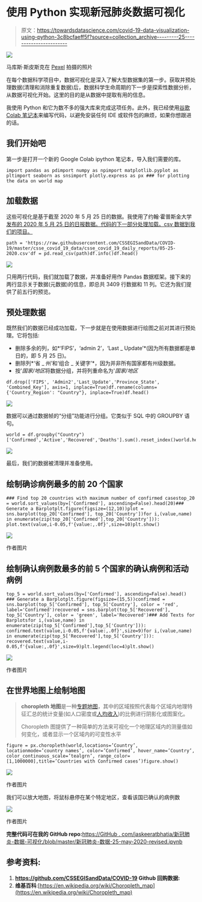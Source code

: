 # 使用 Python 实现新冠肺炎数据可视化

> 原文：<https://towardsdatascience.com/covid-19-data-visualization-using-python-3c8bcfaeff5f?source=collection_archive---------25----------------------->

![](img/bf90203989952dd30026610d3a8cbc70.png)

马库斯·斯皮斯克在 [Pexel](https://www.pexels.com/photo/coronavirus-statistics-on-screen-3970330/) 拍摄的照片

在每个数据科学项目中，数据可视化是深入了解大型数据集的第一步。获取并预处理数据(清理和消除重复数据)后，数据科学生命周期的下一步是探索性数据分析，从数据可视化开始。这里的目的是从数据中提取有用的信息。

我使用 Python 和它为数不多的强大库来完成这项任务。此外，我已经使用[谷歌 Colab 笔记本](https://colab.research.google.com/)来编写代码，以避免安装任何 IDE 或软件包的麻烦，如果你想跟进的话。

## 我们开始吧

第一步是打开一个新的 Google Colab ipython 笔记本，导入我们需要的库。

```
import pandas as pdimport numpy as npimport matplotlib.pyplot as pltimport seaborn as snsimport plotly.express as px ### for plotting the data on world map
```

## 加载数据

这些可视化是基于截至 2020 年 5 月 25 日的数据。我使用了约翰·霍普斯金大学[发布的 2020 年 5 月 25 日的日报数据。代码的下一部分处理加载。csv 数据到我们的项目。](https://github.com/CSSEGISandData/COVID-19/blob/master/csse_covid_19_data/csse_covid_19_daily_reports/05-25-2020.csv)

```
path = 'https://raw.githubusercontent.com/CSSEGISandData/COVID-19/master/csse_covid_19_data/csse_covid_19_daily_reports/05-25-2020.csv'df = pd.read_csv(path)df.info()df.head()
```

![](img/f222c8ce89449e939d55d025d620f807.png)

只用两行代码，我们就加载了数据，并准备好用作 Pandas 数据框架。接下来的两行显示关于数据(元数据)的信息，即总共 3409 行数据和 11 列。它还为我们提供了前五行的预览。

## 预处理数据

既然我们的数据已经成功加载，下一步就是在使用数据进行绘图之前对其进行预处理。它将包括:

*   删除多余的列，如*‘FIPS’，‘admin 2’，‘Last _ Update’*(因为所有数据都是单日的，即 5 月 25 日)。
*   删除列*‘省 _ 州’和‘组合 _ 关键字’*，因为并非所有国家都有州级数据。
*   按'*国家/地区*将数据分组，并将列重命名为'*国家/地区*

```
df.drop(['FIPS', 'Admin2','Last_Update','Province_State', 'Combined_Key'], axis=1, inplace=True)df.rename(columns={'Country_Region': "Country"}, inplace=True)df.head()
```

![](img/79039df2021effa1cc2e78a2820e7f83.png)

数据可以通过数据帧的“分组”功能进行分组。它类似于 SQL 中的 GROUPBY 语句。

```
world = df.groupby("Country")['Confirmed','Active','Recovered','Deaths'].sum().reset_index()world.head()
```

![](img/3fea7eba4b3f631fbf0c9747d472381a.png)

最后，我们的数据被清理并准备使用。

## 绘制确诊病例最多的前 20 个国家

```
### Find top 20 countries with maximum number of confirmed casestop_20 = world.sort_values(by=['Confirmed'], ascending=False).head(20)### Generate a Barplotplt.figure(figsize=(12,10))plot = sns.barplot(top_20['Confirmed'], top_20['Country'])for i,(value,name) in enumerate(zip(top_20['Confirmed'],top_20['Country'])): plot.text(value,i-0.05,f'{value:,.0f}',size=10)plt.show()
```

![](img/8523d55737aae32ac41c1ef7c3dea680.png)

作者图片

## 绘制确认病例数最多的前 5 个国家的确认病例和活动病例

```
top_5 = world.sort_values(by=['Confirmed'], ascending=False).head() ### Generate a Barplotplt.figure(figsize=(15,5))confirmed = sns.barplot(top_5['Confirmed'], top_5['Country'], color = 'red', label='Confirmed')recovered = sns.barplot(top_5['Recovered'], top_5['Country'], color = 'green', label='Recovered')### Add Texts for Barplotsfor i,(value,name) in enumerate(zip(top_5['Confirmed'],top_5['Country'])): confirmed.text(value,i-0.05,f'{value:,.0f}',size=9)for i,(value,name) in enumerate(zip(top_5['Recovered'],top_5['Country'])): recovered.text(value,i-0.05,f'{value:,.0f}',size=9)plt.legend(loc=4)plt.show()
```

![](img/fbb1cb9aee4d6b6aa25e64d0a9a34c24.png)

作者图片

## 在世界地图上绘制地图

> **choropleth 地图**是一种[专题地图](https://en.wikipedia.org/wiki/Thematic_map)，其中的区域按照代表每个区域内地理特征汇总的统计变量(如人口密度或[人均收入](https://en.wikipedia.org/wiki/Per-capita_income))的比例进行阴影化或图案化。
> 
> Choropleth 图提供了一种简单的方法来可视化一个地理区域内的测量值如何变化，或者显示一个区域内的可变性水平

```
figure = px.choropleth(world,locations=’Country’, locationmode=’country names’, color=’Confirmed’, hover_name=’Country’, color_continuous_scale=’tealgrn’, range_color=[1,1000000],title=’Countries with Confirmed cases’)figure.show()
```

![](img/8c77a3677823c0c6f03bc46bcbfdec80.png)

作者图片

我们可以放大地图，将鼠标悬停在某个特定地区，查看该国已确认的病例数

![](img/e54b1990f7bc5cf5426fb687eb992f21.png)

作者图片

**完整代码可在我的 GitHub repo:**[https://GitHub . com/jaskeeratbhatia/新冠肺炎-数据-可视化/blob/master/新冠肺炎-数据-25-may-2020-revised.ipynb](https://github.com/jaskeeratbhatia/covid-19-data-visulaization/blob/master/covid-19-data-25-may-2020-revised.ipynb)

## 参考资料:

1.  **https://github.com/CSSEGISandData/COVID-19 Github 回购数据:**
2.  **维基百科**:[https://en.wikipedia.org/wiki/Choropleth_map](https://en.wikipedia.org/wiki/Choropleth_map)